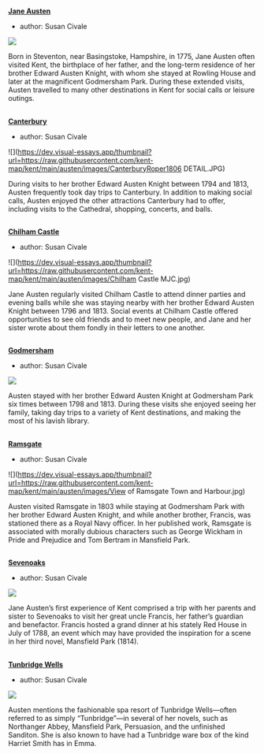 <param ve-config 
       title="Jane Austen's Kent"
       banner="images/XXX.png"
       layout="index">

#

##
**[Jane Austen](19c/19c-austen-biography)**

- author: Susan Civale

![](https://dev.visual-essays.app/thumbnail?url=https://raw.githubusercontent.com/kent-map/kent/main/19c/images/JaneAustenCassandraWatercolour.jpg)

Born in Steventon, near Basingstoke, Hampshire, in 1775, Jane Austen often visited Kent, the birthplace of her father, and the long-term residence of her brother Edward Austen Knight, with whom she stayed at Rowling House and later at the magnificent Godmersham Park. During these extended visits, Austen travelled to many other destinations in Kent for social calls or leisure outings.

##
**[Canterbury](austen-canterbury)**

- author: Susan Civale

![](https://dev.visual-essays.app/thumbnail?url=https://raw.githubusercontent.com/kent-map/kent/main/austen/images/CanterburyRoper1806 DETAIL.JPG)

During visits to her brother Edward Austen Knight between 1794 and 1813, Austen frequently took day trips to Canterbury. In addition to making social calls, Austen enjoyed the other attractions Canterbury had to offer, including visits to the Cathedral, shopping, concerts, and balls.

##
**[Chilham Castle](austen-chilham-castle)**

- author: Susan Civale

![](https://dev.visual-essays.app/thumbnail?url=https://raw.githubusercontent.com/kent-map/kent/main/austen/images/Chilham Castle MJC.jpg)

Jane Austen regularly visited Chilham Castle to attend dinner parties and evening balls while she was staying nearby with her brother Edward Austen Knight between 1796 and 1813. Social events at Chilham Castle offered opportunities to see old friends and to meet new people, and Jane and her sister wrote about them fondly in their letters to one another.

##
**[Godmersham](austen-godmersham)**

- author: Susan Civale

![](https://dev.visual-essays.app/thumbnail?url=https://upload.wikimedia.org/wikipedia/commons/b/b3/Godmersham_%281779%29.jpg)

Austen stayed with her brother Edward Austen Knight at Godmersham Park six times between 1798 and 1813. During these visits she enjoyed seeing her family, taking day trips to a variety of Kent destinations, and making the most of his lavish library.

##
**[Ramsgate](austen-ramsgate)**

- author: Susan Civale

![](https://dev.visual-essays.app/thumbnail?url=https://raw.githubusercontent.com/kent-map/kent/main/austen/images/View of Ramsgate Town and Harbour.jpg)

Austen visited Ramsgate in 1803 while staying at Godmersham Park with her brother Edward Austen Knight, and while another brother, Francis, was stationed there as a Royal Navy officer. In her published work, Ramsgate is associated with morally dubious characters such as George Wickham in Pride and Prejudice and Tom Bertram in Mansfield Park.

##
**[Sevenoaks](austen-sevenoaks)**

- author: Susan Civale

![](https://visual-essays.app/thumbnail?size=400x260&url=https://upload.wikimedia.org/wikipedia/commons/2/2c/The_Red_House%2C_Sevenoaks-geograph.org-3419824.jpg)

Jane Austen’s first experience of Kent comprised a trip with her parents and sister to Sevenoaks to visit her great uncle Francis, her father’s guardian and benefactor. Francis hosted a grand dinner at his stately Red House in July of 1788, an event which may have provided the inspiration for a scene in her third novel, Mansfield Park (1814).

##
**[Tunbridge Wells](austen-tunbridge-wells)**

- author: Susan Civale

![](https://dev.visual-essays.app/thumbnail?url=https://raw.githubusercontent.com/kent-map/kent/main/austen/images/XXX.jpg)

Austen mentions the fashionable spa resort of Tunbridge Wells—often referred to as simply “Tunbridge”—in several of her novels, such as Northanger Abbey, Mansfield Park, Persuasion, and the unfinished Sanditon. She is also known to have had a Tunbridge ware box of the kind Harriet Smith has in Emma.


